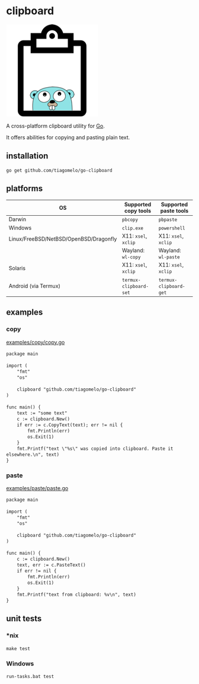 # clipboard

![logo](golang-clipboard.png)

A cross-platform clipboard utility for [Go](go.dev).

It offers abilities for copying and pasting plain text.

## installation

```
go get github.com/tiagomelo/go-clipboard
```

## platforms

| OS | Supported copy tools | Supported paste tools |
|----------|----------|----------|
| Darwin | `pbcopy` | `pbpaste` |
| Windows | `clip.exe` | `powershell` |
| Linux/FreeBSD/NetBSD/OpenBSD/Dragonfly| X11: `xsel`, `xclip`| X11: `xsel`, `xclip` |
| | Wayland: `wl-copy` | Wayland: `wl-paste` |
| Solaris | X11: `xsel`, `xclip`| X11: `xsel`, `xclip` |
| Android (via Termux) | `termux-clipboard-set`| `termux-clipboard-get` |

## examples

### copy

[examples/copy/copy.go](examples/copy/copy.go)

```
package main

import (
	"fmt"
	"os"

	clipboard "github.com/tiagomelo/go-clipboard"
)

func main() {
	text := "some text"
	c := clipboard.New()
	if err := c.CopyText(text); err != nil {
		fmt.Println(err)
		os.Exit(1)
	}
	fmt.Printf("text \"%s\" was copied into clipboard. Paste it elsewhere.\n", text)
}
```

### paste

[examples/paste/paste.go](examples/paste/paste.go)

```
package main

import (
	"fmt"
	"os"

	clipboard "github.com/tiagomelo/go-clipboard"
)

func main() {
	c := clipboard.New()
	text, err := c.PasteText()
	if err != nil {
		fmt.Println(err)
		os.Exit(1)
	}
	fmt.Printf("text from clipboard: %v\n", text)
}

```

## unit tests

### *nix

```
make test
```

### Windows

```
run-tasks.bat test
```